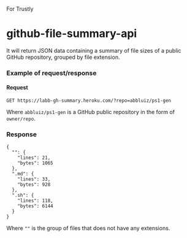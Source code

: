 For Trustly

# github-file-summary-api

It will return JSON data containing a summary of file sizes of a public GitHub repository, grouped by file extension.

### Example of request/response

#### Request
```
GET https://labb-gh-summary.heroku.com/?repo=abbluiz/ps1-gen
```
Where `abbluiz/ps1-gen` is a GitHub public repository in the form of `owner/repo`.

### Response
```
{
  "": {
    "lines": 21,
    "bytes": 1065
  },
  ".md": {
    "lines": 33,
    "bytes": 928
  },
  ".sh": {
    "lines": 118,
    "bytes": 6144
  }
}
```

Where `""` is the group of files that does not have any extensions.


